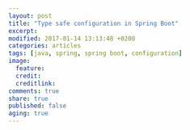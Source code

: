 ```yaml
---
layout: post
title: "Type safe configuration in Spring Boot"
excerpt:
modified: 2017-01-14 13:13:48 +0200
categories: articles
tags: [java, spring, spring boot, configuration]
image:
  feature:
  credit:
  creditlink:
comments: true
share: true
published: false
aging: true
---
```

